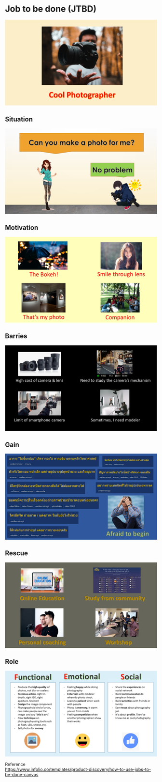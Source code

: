 <h1>Job to be done (JTBD)</h1>

<img src="https://github.com/PaoLastHope/BADS7105/blob/c3addc22cb74d5f2b5043d1c1684a324249210b6/HOMEWORK%2002/images/im1.png">
     
<h2>Situation</h2>

<img src="https://github.com/PaoLastHope/BADS7105/blob/2ba04c6f868ad9883a87d60da299ca4a3c31587f/HOMEWORK%2002/images/situ.png">

<h2>Motivation</h2>

<img src="https://github.com/PaoLastHope/BADS7105/blob/2ba04c6f868ad9883a87d60da299ca4a3c31587f/HOMEWORK%2002/images/moti.png">

<h2>Barries</h2>

<img src="https://github.com/PaoLastHope/BADS7105/blob/c3addc22cb74d5f2b5043d1c1684a324249210b6/HOMEWORK%2002/images/barrier.png">

<h2>Gain</h2>

<img src="https://github.com/PaoLastHope/BADS7105/blob/c3addc22cb74d5f2b5043d1c1684a324249210b6/HOMEWORK%2002/images/gain.png">

<h2>Rescue</h2>

<img src="https://github.com/PaoLastHope/BADS7105/blob/2ba04c6f868ad9883a87d60da299ca4a3c31587f/HOMEWORK%2002/images/recue.png">

<h2>Role</h2>

<img src="https://github.com/PaoLastHope/BADS7105/blob/2ba04c6f868ad9883a87d60da299ca4a3c31587f/HOMEWORK%2002/images/role.png">

Reference<br/>
https://www.infolio.co/templates/product-discovery/how-to-use-jobs-to-be-done-canvas
